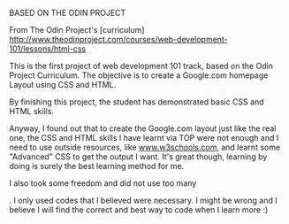 BASED ON THE ODIN PROJECT 

From The Odin Project's [curriculum]
http://www.theodinproject.com/courses/web-development-101/lessons/html-css

This is the first project of web development 101 track, based on the Odin Project Curriculum.
The objective is to create a Google.com homepage Layout using CSS and HTML.

By finishing this project, the student has demonstrated basic CSS and HTML skills.


Anyway, I found out that to create the Google.com layout just like the real one, the CSS and HTML skills I have learnt via TOP were not enough and I need to use outside resources, like www.w3schools.com, and learnt some "Advanced" CSS to get the output I want. It's great though, learning by doing is surely the best learning method for me.

I also took some freedom and did not use too many <div>. I only used codes that I believed were necessary. I might be wrong and I believe I will find the correct and best way to code when I learn more :) 

